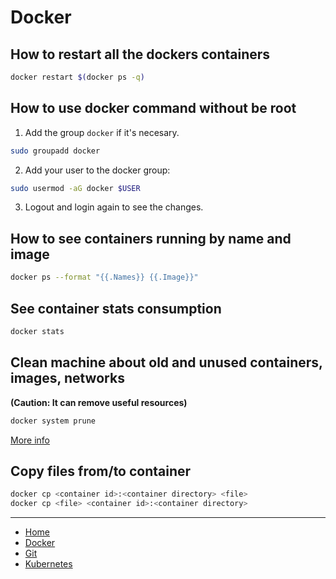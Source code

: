 # Docker

## How to restart all the dockers containers

```bash
docker restart $(docker ps -q)
```

## How to use docker command without be root

1. Add the group `docker` if it's necesary.

```bash
sudo groupadd docker
```

2. Add your user to the docker group:

```bash
sudo usermod -aG docker $USER
```

3. Logout and login again to see the changes.

## How to see containers running by name and image

```bash
docker ps --format "{{.Names}} {{.Image}}"
```

## See container stats consumption

```bash
docker stats
```

## Clean machine about old and unused containers, images, networks 

**(Caution: It can remove useful resources)**

```bash
docker system prune
```

[More info](https://docs.docker.com/engine/reference/commandline/system_prune/)

## Copy files from/to container

```bash
docker cp <container id>:<container directory> <file>
docker cp <file> <container id>:<container directory>
```

***

- [Home](/README.md)
- [Docker](/docker/README.md)
- [Git](/git/README.md)
- [Kubernetes](/k8s/README.md)